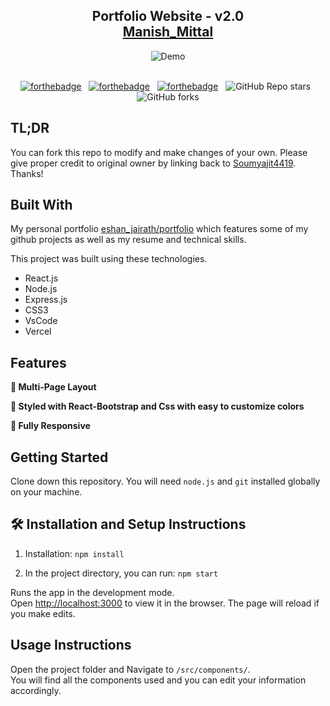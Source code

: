 <h2 align="center">
  Portfolio Website - v2.0<br/>
  <a href="https://eshanjairath.github.io/portfolio/" target="_blank">Manish_Mittal</a>
</h2>
<div align="center">
  <img alt="Demo" src="./Images/read_me_img.png" />
</div>

<br/>

<center>

[![forthebadge](https://forthebadge.com/images/badges/built-with-love.svg)](https://forthebadge.com) &nbsp;
[![forthebadge](https://forthebadge.com/images/badges/made-with-javascript.svg)](https://forthebadge.com) &nbsp;
[![forthebadge](https://forthebadge.com/images/badges/open-source.svg)](https://forthebadge.com) &nbsp;
![GitHub Repo stars](https://img.shields.io/github/stars/soumyajit4419/Portfolio?color=red&logo=github&style=for-the-badge) &nbsp;
![GitHub forks](https://img.shields.io/github/forks/so4419/Portfolio?color=red&logo=github&style=for-the-badge)

</center>


## TL;DR

You can fork this repo to modify and make changes of your own. Please give proper credit to original owner by linking back to [Soumyajit4419](https://github.com/soumyajit4419/Portfolio). Thanks!

## Built With

My personal portfolio <a href="https://eshanjairath.github.io/portfolio/" target="_blank">eshan_jairath/portfolio</a> which features some of my github projects as well as my resume and technical skills.<br/>

This project was built using these technologies.

- React.js
- Node.js
- Express.js
- CSS3
- VsCode
- Vercel

## Features

**📖 Multi-Page Layout**

**🎨 Styled with React-Bootstrap and Css with easy to customize colors**

**📱 Fully Responsive**

## Getting Started

Clone down this repository. You will need `node.js` and `git` installed globally on your machine.

## 🛠 Installation and Setup Instructions

1. Installation: `npm install`

2. In the project directory, you can run: `npm start`

Runs the app in the development mode.\
Open [http://localhost:3000](http://localhost:3000) to view it in the browser.
The page will reload if you make edits.

## Usage Instructions

Open the project folder and Navigate to `/src/components/`. <br/>
You will find all the components used and you can edit your information accordingly.
